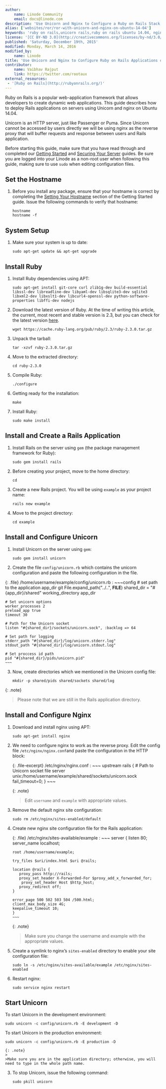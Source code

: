```yaml
---
author:
    name: Linode Community
    email: docs@linode.com
description: 'Use Unicorn and Nginx to Configure a Ruby on Rails Stack on Ubuntu 14.04 '
alias: ['websites/ror/ror-with-unicorn-and-nginx-on-ubuntu-14-04']
keywords: 'ruby on rails,unicorn rails,ruby on rails ubuntu 14.04, nginx,reverse proxy,ubuntu 14.04'
license: '[CC BY-ND 3.0](http://creativecommons.org/licenses/by-nd/3.0/us/)'
published: 'Saturday, December 19th, 2015'
modified: Monday, March 14, 2016
modified_by:
    name: Linode
title: 'Use Unicorn and Nginx to Configure Ruby on Rails Applications on Ubuntu 14.04'
contributor:
    name: Vaibhav Rajput
    link: https://twitter.com/rootaux
external_resources:
 - '[Ruby on Rails](http://rubyonrails.org/)'
---
```


Ruby on Rails is a popular web-application framework that allows developers to create dynamic web applications. This guide describes how to deploy Rails applications on servers using Unicorn and nginx on Ubuntu 14.04.

Unicorn is an HTTP server, just like Passenger or Puma. Since Unicorn cannot be accessed by users directly we will be using nginx as the reverse proxy that will buffer requests and response between users and Rails application.

Before starting this guide, make sure that  you have read through and completed our [Getting Started](/docs/getting-started) and [Securing Your Server](/docs/security/securing-your-server/) guides. Be sure you are logged into your Linode as a non-root user when following this guide, making sure to use `sudo` when editing configuration files.

## Set the Hostname

1.  Before you install any package, ensure that your hostname is correct by completing the [Setting Your Hostname](/docs/getting-started#setting-the-hostname) section of the Getting Started guide. Issue the following commands to verify that hostname:

        hostname
        hostname -f

## System Setup

1.  Make sure your system is up to date:

        sudo apt-get update && apt-get upgrade

## Install Ruby

1.  Install Ruby dependencies using APT:

        sudo apt-get install git-core curl zlib1g-dev build-essential libssl-dev libreadline-dev libyaml-dev libsqlite3-dev sqlite3 libxml2-dev libxslt1-dev libcurl4-openssl-dev python-software-properties libffi-dev nodejs

2.  Download the latest version of Ruby. At the time of writing this article, the current, most recent and stable version is 2.3, but you can check for the latest version [here](https://www.ruby-lang.org/en/downloads/).

        wget https://cache.ruby-lang.org/pub/ruby/2.3/ruby-2.3.0.tar.gz

3.  Unpack the tarball:	

        tar -xzvf ruby-2.3.0.tar.gz

4.  Move to the extracted directory:

        cd ruby-2.3.0

5.  Compile Ruby:	

        ./configure

6.  Getting ready for the installation:

        make

7.  Install Ruby:

        sudo make install

## Install and Create a Rails Application

1.  Install Rails on the server using `gem` (the package management framework for Ruby):

        sudo gem install rails

2.  Before creating your project, move to the home directory:

        cd

3.  Create a new Rails project. You will be using `example` as your project name:

        rails new example

4.  Move to the project directory:

        cd example

## Install and Configure Unicorn

1.  Install Unicorn on the server using `gem`:

        sudo gem install unicorn

2.  Create the file `config/unicorn.rb` which contains the unicorn configuration and paste the following configuration in the file.

{: .file}
/home/username/example/config/unicorn.rb
:   ~~~config
    # set path to the application
    app_dir git File.expand_path("../..", __FILE__)
    shared_dir = "#{app_dir}/shared"
    working_directory app_dir

    # Set unicorn options
    worker_processes 2
    preload_app true
    timeout 30

    # Path for the Unicorn socket
    listen "#{shared_dir}/sockets/unicorn.sock", :backlog => 64

    # Set path for logging
    stderr_path "#{shared_dir}/log/unicorn.stderr.log"
    stdout_path "#{shared_dir}/log/unicorn.stdout.log"

    # Set proccess id path
    pid "#{shared_dir}/pids/unicorn.pid"
    ~~~

3.  Now, create directories which we mentioned in the Unicorn config file:

        mkdir -p shared/pids shared/sockets shared/log

{: .note}
>
>Please note that we are still in the Rails application directory.

## Install and Configure Nginx

1.  Download and install nginx using APT:

        sudo apt-get install nginx

2.  We need to configure nginx to work as the reverse proxy. Edit the config file `/etc/nginx/nginx.conf`and paste the configuration in the HTTP block:

    {: .file-excerpt}
    /etc/nginx/nginx.conf
    :   ~~~
        upstream rails {
        # Path to Unicorn socket file
        server unix:/home/username/example/shared/sockets/unicorn.sock fail_timeout=0;
        }
        ~~~

    {: .note}
    >
    > Edit `username` and `example` with appropriate values.

3.  Remove the default nginx site configuration:

        sudo rm /etc/nginx/sites-enabled/default

4.  Create new nginx site configuration file for the Rails application:

    {: .file}
    /etc/nginx/sites-available/example
    :   ~~~ 
        server {
        listen 80;
        server_name localhost;

        root /home/username/example;

        try_files $uri/index.html $uri @rails;

        location @rails {
           proxy_pass http://rails;
           proxy_set_header X-Forwarded-For $proxy_add_x_forwarded_for;
            proxy_set_header Host $http_host;
           proxy_redirect off;
        }

        error_page 500 502 503 504 /500.html;
        client_max_body_size 4G;
        keepalive_timeout 10;
        }
        ~~~

    {: .note}
    >
    >Make sure you change the username and example with the appropriate values.

5.  Create a symlink to nginx’s `sites-enabled` directory to enable your site configuration file:

        sudo ln -s /etc/nginx/sites-available/example /etc/nginx/sites-enabled

6.  Restart nginx:

        sudo service nginx restart

## Start Unicorn

To start Unicorn in the development environment:

    sudo unicorn -c config/unicorn.rb -E development -D

To start Unicorn in the production environment:

    sudo unicorn -c config/unicorn.rb -E production -D

    {: .note}
    >
    >Make sure you are in the application directory; otherwise, you will need to type in the whole path	name.

3.  To stop Unicorn, issue the following command:

        sudo pkill unicorn
